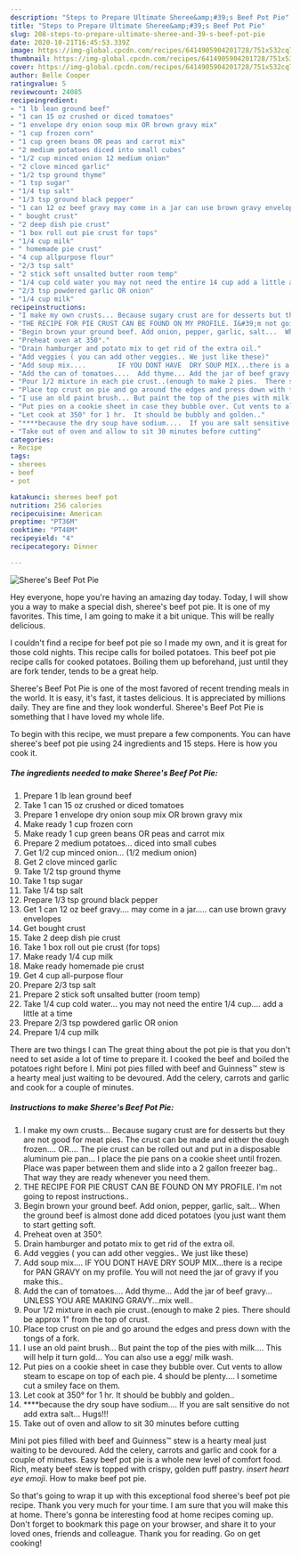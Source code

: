 ```yaml
---
description: "Steps to Prepare Ultimate Sheree&amp;#39;s Beef Pot Pie"
title: "Steps to Prepare Ultimate Sheree&amp;#39;s Beef Pot Pie"
slug: 208-steps-to-prepare-ultimate-sheree-and-39-s-beef-pot-pie
date: 2020-10-21T16:45:53.339Z
image: https://img-global.cpcdn.com/recipes/6414905904201728/751x532cq70/sherees-beef-pot-pie-recipe-main-photo.jpg
thumbnail: https://img-global.cpcdn.com/recipes/6414905904201728/751x532cq70/sherees-beef-pot-pie-recipe-main-photo.jpg
cover: https://img-global.cpcdn.com/recipes/6414905904201728/751x532cq70/sherees-beef-pot-pie-recipe-main-photo.jpg
author: Belle Cooper
ratingvalue: 5
reviewcount: 24085
recipeingredient:
- "1 lb lean ground beef"
- "1 can 15 oz crushed or diced tomatoes"
- "1 envelope dry onion soup mix OR brown gravy mix"
- "1 cup frozen corn"
- "1 cup green beans OR peas and carrot mix"
- "2 medium potatoes diced into small cubes"
- "1/2 cup minced onion 12 medium onion"
- "2 clove minced garlic"
- "1/2 tsp ground thyme"
- "1 tsp sugar"
- "1/4 tsp salt"
- "1/3 tsp ground black pepper"
- "1 can 12 oz beef gravy may come in a jar can use brown gravy envelopes"
- " bought crust"
- "2 deep dish pie crust"
- "1 box roll out pie crust for tops"
- "1/4 cup milk"
- " homemade pie crust"
- "4 cup allpurpose flour"
- "2/3 tsp salt"
- "2 stick soft unsalted butter room temp"
- "1/4 cup cold water you may not need the entire 14 cup add a little at a time"
- "2/3 tsp powdered garlic OR onion"
- "1/4 cup milk"
recipeinstructions:
- "I make my own crusts... Because sugary crust are for desserts but they are not good for meat pies.  The crust can be made and either the dough frozen.... OR.... The pie crust can be rolled out and put in a disposable aluminum pie pan...  I place the pie pans on a cookie sheet until frozen.  Place was paper between them and slide into a 2 gallon freezer bag..  That way they are ready whenever you need them."
- "THE RECIPE FOR PIE CRUST CAN BE FOUND ON MY PROFILE. I&#39;m not going to repost instructions.."
- "Begin brown your ground beef. Add onion, pepper, garlic, salt...  When the ground beef is almost done add diced potatoes (you just want them to start getting soft."
- "Preheat oven at 350°."
- "Drain hamburger and potato mix to get rid of the extra oil."
- "Add veggies ( you can add other veggies.. We just like these)"
- "Add soup mix....        IF YOU DONT HAVE  DRY SOUP MIX...there is a recipe for PAN GRAVY on my profile.  You will not need the jar of gravy if you make this.."
- "Add the can of tomatoes....  Add thyme... Add the jar of beef gravy... UNLESS YOU ARE MAKING GRAVY...mix well.."
- "Pour 1/2 mixture in each pie crust..(enough to make 2 pies.  There should be approx 1&#34; from the top of crust."
- "Place top crust on pie and go around the edges and press down with the tongs of a fork."
- "I use an old paint brush... But paint the top of the pies with milk.... This will help it turn gold... You can also use a egg/ milk wash."
- "Put pies on a cookie sheet in case they bubble over. Cut vents to allow steam to escape on top of each pie. 4 should be plenty.... I sometime cut a smiley face on them."
- "Let cook at 350° for 1 hr.  It should be bubbly and golden.."
- "****because the dry soup have sodium....  If you are salt sensitive do not add extra salt... Hugs!!!"
- "Take out of oven and allow to sit 30 minutes before cutting"
categories:
- Recipe
tags:
- sherees
- beef
- pot

katakunci: sherees beef pot 
nutrition: 256 calories
recipecuisine: American
preptime: "PT36M"
cooktime: "PT48M"
recipeyield: "4"
recipecategory: Dinner

---
```



![Sheree&#39;s Beef Pot Pie](https://img-global.cpcdn.com/recipes/6414905904201728/751x532cq70/sherees-beef-pot-pie-recipe-main-photo.jpg)

Hey everyone, hope you're having an amazing day today. Today, I will show you a way to make a special dish, sheree&#39;s beef pot pie. It is one of my favorites. This time, I am going to make it a bit unique. This will be really delicious.

I couldn&#39;t find a recipe for beef pot pie so I made my own, and it is great for those cold nights. This recipe calls for boiled potatoes. This beef pot pie recipe calls for cooked potatoes. Boiling them up beforehand, just until they are fork tender, tends to be a great help.

Sheree&#39;s Beef Pot Pie is one of the most favored of recent trending meals in the world. It is easy, it's fast, it tastes delicious. It is appreciated by millions daily. They are fine and they look wonderful. Sheree&#39;s Beef Pot Pie is something that I have loved my whole life.


To begin with this recipe, we must prepare a few components. You can have sheree&#39;s beef pot pie using 24 ingredients and 15 steps. Here is how you cook it.

<!--inarticleads1-->

##### The ingredients needed to make Sheree&#39;s Beef Pot Pie:

1. Prepare 1 lb lean ground beef
1. Take 1 can 15 oz crushed or diced tomatoes
1. Prepare 1 envelope dry onion soup mix OR brown gravy mix
1. Make ready 1 cup frozen corn
1. Make ready 1 cup green beans OR peas and carrot mix
1. Prepare 2 medium potatoes... diced into small cubes
1. Get 1/2 cup minced onion... (1/2 medium onion)
1. Get 2 clove minced garlic
1. Take 1/2 tsp ground thyme
1. Take 1 tsp sugar
1. Take 1/4 tsp salt
1. Prepare 1/3 tsp ground black pepper
1. Get 1 can 12 oz beef gravy.... may come in a jar..... can use brown gravy envelopes
1. Get  bought crust
1. Take 2 deep dish pie crust
1. Take 1 box roll out pie crust (for tops)
1. Make ready 1/4 cup milk
1. Make ready  homemade pie crust
1. Get 4 cup all-purpose flour
1. Prepare 2/3 tsp salt
1. Prepare 2 stick soft unsalted butter (room temp)
1. Take 1/4 cup cold water... you may not need the entire 1/4 cup.... add a little at a time
1. Prepare 2/3 tsp powdered garlic OR onion
1. Prepare 1/4 cup milk


There are two things I can The great thing about the pot pie is that you don&#39;t need to set aside a lot of time to prepare it. I cooked the beef and boiled the potatoes right before I. Mini pot pies filled with beef and Guinness™ stew is a hearty meal just waiting to be devoured. Add the celery, carrots and garlic and cook for a couple of minutes. 

<!--inarticleads2-->

##### Instructions to make Sheree&#39;s Beef Pot Pie:

1. I make my own crusts... Because sugary crust are for desserts but they are not good for meat pies.  The crust can be made and either the dough frozen.... OR.... The pie crust can be rolled out and put in a disposable aluminum pie pan...  I place the pie pans on a cookie sheet until frozen.  Place was paper between them and slide into a 2 gallon freezer bag..  That way they are ready whenever you need them.
1. THE RECIPE FOR PIE CRUST CAN BE FOUND ON MY PROFILE. I&#39;m not going to repost instructions..
1. Begin brown your ground beef. Add onion, pepper, garlic, salt...  When the ground beef is almost done add diced potatoes (you just want them to start getting soft.
1. Preheat oven at 350°.
1. Drain hamburger and potato mix to get rid of the extra oil.
1. Add veggies ( you can add other veggies.. We just like these)
1. Add soup mix....        IF YOU DONT HAVE  DRY SOUP MIX...there is a recipe for PAN GRAVY on my profile.  You will not need the jar of gravy if you make this..
1. Add the can of tomatoes....  Add thyme... Add the jar of beef gravy... UNLESS YOU ARE MAKING GRAVY...mix well..
1. Pour 1/2 mixture in each pie crust..(enough to make 2 pies.  There should be approx 1&#34; from the top of crust.
1. Place top crust on pie and go around the edges and press down with the tongs of a fork.
1. I use an old paint brush... But paint the top of the pies with milk.... This will help it turn gold... You can also use a egg/ milk wash.
1. Put pies on a cookie sheet in case they bubble over. Cut vents to allow steam to escape on top of each pie. 4 should be plenty.... I sometime cut a smiley face on them.
1. Let cook at 350° for 1 hr.  It should be bubbly and golden..
1. ****because the dry soup have sodium....  If you are salt sensitive do not add extra salt... Hugs!!!
1. Take out of oven and allow to sit 30 minutes before cutting


Mini pot pies filled with beef and Guinness™ stew is a hearty meal just waiting to be devoured. Add the celery, carrots and garlic and cook for a couple of minutes. Easy beef pot pie is a whole new level of comfort food. Rich, meaty beef stew is topped with crispy, golden puff pastry. *insert heart eye emoji*. How to make beef pot pie. 

So that's going to wrap it up with this exceptional food sheree&#39;s beef pot pie recipe. Thank you very much for your time. I am sure that you will make this at home. There's gonna be interesting food at home recipes coming up. Don't forget to bookmark this page on your browser, and share it to your loved ones, friends and colleague. Thank you for reading. Go on get cooking!
